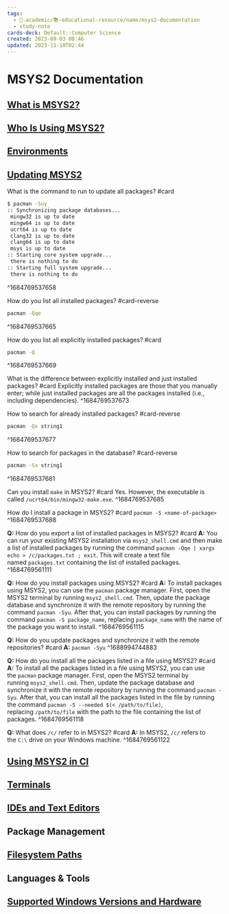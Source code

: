 ```yaml
---
tags:
  - 🔴-academic/📚-educational-resource/name/msys2-documentation
  - study-note
cards-deck: Default::Computer Science
created: 2023-09-03 08:46
updated: 2023-11-18T02:44
---
```


# MSYS2 Documentation

## [What is MSYS2?](https://www.msys2.org/docs/what-is-msys2/)

## [Who Is Using MSYS2?](https://www.msys2.org/docs/who-is-using-msys2/)

## [Environments](https://www.msys2.org/docs/environments/)

## [Updating MSYS2](https://www.msys2.org/docs/updating/)

What is the command to run to update all packages? #card
```bash session
$ pacman -Suy
:: Synchronizing package databases...
 mingw32 is up to date
 mingw64 is up to date
 ucrt64 is up to date
 clang32 is up to date
 clang64 is up to date
 msys is up to date
:: Starting core system upgrade...
 there is nothing to do
:: Starting full system upgrade...
 there is nothing to do
```
^1684769537658


How do you list all installed packages? #card-reverse  
```bash session
pacman -Qqe
```
^1684769537665

How do you list all explicitly installed packages? #card 
```bash session
pacman -Q
```
^1684769537669

What is the difference between explicitly installed and just installed packages? #card 
Explicitly installed packages are those that you manually enter; while just installed packages are all the packages installed (i.e., including dependencies).
^1684769537673

How to search for already installed packages? #card-reverse  
```bash session
pacman -Qs string1
```
^1684769537677

How to search for packages in the database? #card-reverse 
```bash session
pacman -Ss string1
```
^1684769537681

Can you install `make` in MSYS2? #card 
Yes. However, the executable is called `/ucrt64/bin/mingw32-make.exe`.
^1684769537685

How do I install a package in MSYS2? #card
`pacman -S <name-of-package>`
^1684769537688

**Q:** How do you export a list of installed packages in MSYS2? #card 
**A:** You can run your existing MSYS2 installation via `msys2_shell.cmd` and then make a list of installed packages by running the command `pacman -Qqe | xargs echo > /c/packages.txt ; exit`. This will create a text file named `packages.txt` containing the list of installed packages.
^1684769561111

**Q:** How do you install packages using MSYS2? #card 
**A:** To install packages using MSYS2, you can use the `pacman` package manager. First, open the MSYS2 terminal by running `msys2_shell.cmd`. Then, update the package database and synchronize it with the remote repository by running the command `pacman -Syu`. After that, you can install packages by running the command `pacman -S package_name`, replacing `package_name` with the name of the package you want to install.
^1684769561115

**Q:** How do you update packages and synchronize it with the remote repositories? #card 
**A:** `pacman -Syu`
^1688994744883

**Q:** How do you install all the packages listed in a file using MSYS2? #card 
**A:** To install all the packages listed in a file using MSYS2, you can use the `pacman` package manager. First, open the MSYS2 terminal by running `msys2_shell.cmd`. Then, update the package database and synchronize it with the remote repository by running the command `pacman -Syu`. After that, you can install all the packages listed in the file by running the command `pacman -S --needed $(< /path/to/file)`, replacing `/path/to/file` with the path to the file containing the list of packages.
^1684769561118

**Q:** What does `/c/` refer to in MSYS2? #card 
**A:** In MSYS2, `/c/` refers to the `C:\` drive on your Windows machine.
^1684769561122

## [Using MSYS2 in CI](https://www.msys2.org/docs/ci/)

## [Terminals](https://www.msys2.org/docs/terminals/)

## [IDEs and Text Editors](https://www.msys2.org/docs/ides-editors/)

## Package Management

## [Filesystem Paths](https://www.msys2.org/docs/filesystem-paths/)

## Languages & Tools

## [Supported Windows Versions and Hardware](https://www.msys2.org/docs/windows_support/)



